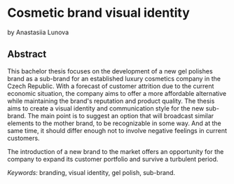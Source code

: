 # Cosmetic brand visual identity

by Anastasiia Lunova

## Abstract

This bachelor thesis focuses on the development of a new gel polishes brand as a sub-brand for an established luxury cosmetics company in the Czech Republic. With a forecast of customer attrition due to the current economic situation, the company aims to offer a more affordable alternative while maintaining the brand's reputation and product quality. The thesis aims to create a visual identity and communication style for the new sub-brand. The main point is to suggest an option that will broadcast similar elements to the mother brand, to be recognizable in some way. And at the same time, it should differ enough not to involve negative feelings in current customers.

The introduction of a new brand to the market offers an opportunity for the company to expand its customer portfolio and survive a turbulent period.


*Keywords:* branding, visual identity, gel polish, sub-brand.
